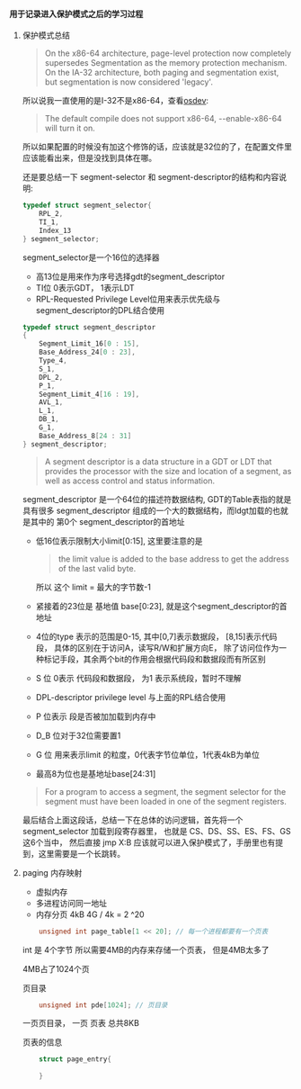#### 用于记录进入保护模式之后的学习过程

1. 保护模式总结

    > On the x86-64 architecture, page-level protection now completely supersedes Segmentation as the memory protection mechanism. On the IA-32 architecture, both paging and segmentation exist, but segmentation is now considered 'legacy'.
    
    所以说我一直使用的是I-32不是x86-64，查看[osdev](https://wiki.osdev.org/Bochs):

    > The default compile does not support x86-64, --enable-x86-64 will turn it on.

    所以如果配置的时候没有加这个修饰的话，应该就是32位的了，在配置文件里应该能看出来，但是没找到具体在哪。


    还是要总结一下 segment-selector 和 segment-descriptor的结构和内容说明:

    ```cpp
    typedef struct segment_selector{
        RPL_2,
        TI_1,
        Index_13
    } segment_selector;
    ```
    
    segment_selector是一个16位的选择器
      + 高13位是用来作为序号选择gdt的segment_descriptor
      + TI位 0表示GDT， 1表示LDT
      + RPL-Requested Privilege Level位用来表示优先级与segment_descriptor的DPL结合使用

    ```cpp
    typedef struct segment_descriptor
    {
        Segment_Limit_16[0 : 15],
        Base_Address_24[0 : 23],
        Type_4,
        S_1,
        DPL_2,
        P_1,
        Segment_Limit_4[16 : 19],
        AVL_1,
        L_1,
        DB_1,
        G_1,
        Base_Address_8[24 : 31]
    } segment_descriptor;
    ```
    
    > A segment descriptor is a data structure in a GDT or LDT that provides the processor with the size and location of a segment, as well as access control and status information. 

    segment_descriptor 是一个64位的描述符数据结构, GDT的Table表指的就是具有很多 segment_descriptor 组成的一个大的数据结构，而ldgt加载的也就是其中的 第0个 segment_descriptor的首地址

      + 低16位表示限制大小limit[0:15], 这里要注意的是
        > the limit value is added to the base address to get the address of the last valid byte.
        
        所以 这个 limit = 最大的字节数-1
      + 紧接着的23位是 基地值 base[0:23], 就是这个segment_descriptor的首地址
      + 4位的type 表示的范围是0-15, 其中[0,7]表示数据段， [8,15]表示代码段， 具体的区别在于访问A，读写R/W和扩展方向E， 除了访问位作为一种标记手段，其余两个bit的作用会根据代码段和数据段而有所区别
      + S 位 0表示 代码段和数据段， 为1 表示系统段，暂时不理解
      + DPL-descriptor privilege level 与上面的RPL结合使用
      + P 位表示 段是否被加加载到内存中
      + D_B 位对于32位需要置1
      + G 位 用来表示limit 的粒度，0代表字节位单位，1代表4kB为单位
      + 最高8为位也是基地址base[24:31]

    > For a program to access a segment, the segment selector for the segment must have been loaded in one of the segment registers.

    最后结合上面这段话，总结一下在总体的访问逻辑，首先将一个 segment_selector 加载到段寄存器里， 也就是 CS、DS、SS、ES、FS、GS这6个当中， 然后直接 jmp X:B 应该就可以进入保护模式了，手册里也有提到，这里需要是一个长跳转。

2. paging 内存映射

    - 虚拟内存
    - 多进程访问同一地址
    - 内存分页 4kB  4G / 4k = 2 ^20
    
    ```cpp
        unsigned int page_table[1 << 20]; // 每一个进程都要有一个页表
    ```

    int 是 4个字节 所以需要4MB的内存来存储一个页表， 但是4MB太多了 

    4MB占了1024个页

    页目录
    ```cpp
        unsigned int pde[1024]; // 页目录
    ```

    一页页目录， 一页 页表 总共8KB

    页表的信息

    ```cpp
        struct page_entry{
            
        }
    ```
